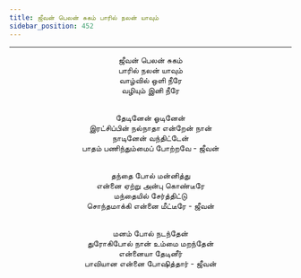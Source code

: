 ```yaml
---
title: ஜீவன் பெலன் சுகம் பாரில் நலன் யாவும்
sidebar_position: 452
---
```


---
<center>
ஜீவன் பெலன் சுகம்<br/>
பாரில் நலன் யாவும்<br/>
வாழ்வில் ஒளி நீரே<br/>
வழியும் இனி நீரே<br/><br/>

தேடினேன் ஓடினேன்<br/>
இரட்சிப்பின் நல்நாதா என்றேன் நான்<br/>
நாடினேன் வந்திட்டேன்<br/>
பாதம் பணிந்தும்மைப் போற்றவே        - ஜீவன்<br/><br/>

தந்தை போல் மன்னித்து<br/>
என்னை ஏற்று அன்பு கொண்டீரே<br/>
மந்தையில் சேர்த்திட்டு<br/>
சொந்தமாக்கி என்னை மீட்டீரே        - ஜீவன்<br/><br/>

மனம் போல் நடந்தேன்<br/>
துரோகிபோல் நான் உம்மை மறந்தேன்<br/>
என்னையா தேடினீர்<br/>
பாவியான என்னை போஷித்தார்        - ஜீவன்
</center>